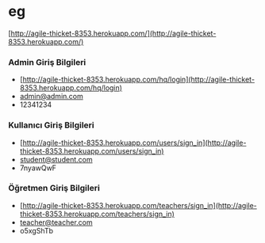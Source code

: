 # eg
[http://agile-thicket-8353.herokuapp.com/](http://agile-thicket-8353.herokuapp.com/)

### Admin Giriş Bilgileri
* [http://agile-thicket-8353.herokuapp.com/hq/login](http://agile-thicket-8353.herokuapp.com/hq/login)
* admin@admin.com
* 12341234

### Kullanıcı Giriş Bilgileri
* [http://agile-thicket-8353.herokuapp.com/users/sign_in](http://agile-thicket-8353.herokuapp.com/users/sign_in)
* student@student.com
* 7nyawQwF

### Öğretmen Giriş Bilgileri
* [http://agile-thicket-8353.herokuapp.com/teachers/sign_in](http://agile-thicket-8353.herokuapp.com/teachers/sign_in)
* teacher@teacher.com
* o5xgShTb

